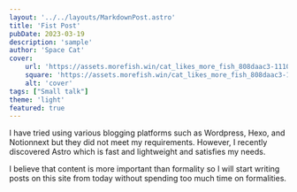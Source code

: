 ```yaml
---
layout: '../../layouts/MarkdownPost.astro'
title: 'Fist Post'
pubDate: 2023-03-19
description: 'sample'
author: 'Space Cat'
cover:
    url: 'https://assets.morefish.win/cat_likes_more_fish_808daac3-1110-40af-b9a5-feaf29d3f5b7.png'
    square: 'https://assets.morefish.win/cat_likes_more_fish_808daac3-1110-40af-b9a5-feaf29d3f5b7.png'
    alt: 'cover'
tags: ["Small talk"]
theme: 'light'
featured: true
---
```


I have tried using various blogging platforms such as Wordpress, Hexo, and Notionnext but they did not meet my requirements. However, I recently discovered Astro which is fast and lightweight and satisfies my needs.

I believe that content is more important than formality so I will start writing posts on this site from today without spending too much time on formalities.
